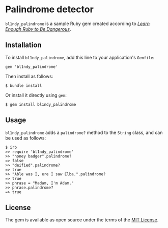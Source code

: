 # Palindrome detector

`bl1ndy_palindrome` is a sample Ruby gem created according to [*Learn Enough Ruby to Be Dangerous*](https://www.learnenough.com/ruby-tutorial).

## Installation

To install `bl1ndy_palindrome`, add this line to your application's `Gemfile`:

```
gem 'bl1ndy_palindrome'
```

Then install as follows:

```
$ bundle install
```

Or install it directly using `gem`:

```
$ gem install bl1ndy_palindrome
```

## Usage

`bl1ndy_palindrome` adds a `palindrome?` method to the `String` class, and can be used as follows:

```
$ irb
>> require 'bl1ndy_palindrome'
>> "honey badger".palindrome?
=> false
>> "deified".palindrome?
=> true
>> "Able was I, ere I saw Elba.".palindrome?
=> true
>> phrase = "Madam, I'm Adam."
>> phrase.palindrome?
=> true
```

## License

The gem is available as open source under the terms of the [MIT License](https://opensource.org/licenses/MIT).
